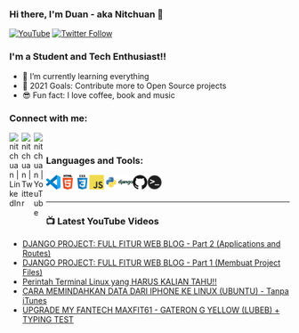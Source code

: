 ### Hi there, I'm Duan - aka Nitchuan 👋

[![YouTube](https://img.shields.io/youtube/channel/subscribers/UCwwTAnNAmflo8ySToCz1y0g?color=red&label=Nitchuan%20Tech&logo=youtube&logoColor=red&style=for-the-badge)](https://www.youtube.com/channel/UCwwTAnNAmflo8ySToCz1y0g)
[![Twitter Follow](https://img.shields.io/twitter/follow/cobainajaaa?color=blue&logo=twitter&style=for-the-badge)](https://twitter.com/cobainajaaa)

### I'm a Student and Tech Enthusiast!!

- 📖 I’m currently learning everything
- 🌱 2021 Goals: Contribute more to Open Source projects
- 😎 Fun fact: I love coffee, book and music

### Connect with me:

[<img align="left" alt="nitchuan | LinkedIn" width="22px" src="https://cdn.jsdelivr.net/npm/simple-icons@v3/icons/linkedin.svg" />][linkedin]
[<img align="left" alt="nitchuan | Twitter" width="22px" src="https://cdn.jsdelivr.net/npm/simple-icons@v3/icons/twitter.svg" />][twitter]
[<img align="left" alt="nitchuan | YouTube" width="22px" src="https://cdn.jsdelivr.net/npm/simple-icons@v3/icons/youtube.svg" />][youtube]

<br/>

### Languages and Tools:

[<img align="left" alt="Visual Studio Code" width="26px" src="https://raw.githubusercontent.com/github/explore/80688e429a7d4ef2fca1e82350fe8e3517d3494d/topics/visual-studio-code/visual-studio-code.png" />][vscode]
[<img align="left" alt="HTML5" width="26px" src="https://raw.githubusercontent.com/github/explore/80688e429a7d4ef2fca1e82350fe8e3517d3494d/topics/html/html.png" />][html]
[<img align="left" alt="CSS3" width="26px" src="https://raw.githubusercontent.com/github/explore/80688e429a7d4ef2fca1e82350fe8e3517d3494d/topics/css/css.png" />][css]
[<img align="left" alt="JavaScript" width="26px" src="https://raw.githubusercontent.com/github/explore/80688e429a7d4ef2fca1e82350fe8e3517d3494d/topics/javascript/javascript.png" />][javascript]
[<img align="left" alt="Python" width="26px" src="https://raw.githubusercontent.com/github/explore/80688e429a7d4ef2fca1e82350fe8e3517d3494d/topics/python/python.png" />][python]
[<img align="left" alt="Django" width="26px" src="https://raw.githubusercontent.com/github/explore/80688e429a7d4ef2fca1e82350fe8e3517d3494d/topics/django/django.png" />][django]
[<img align="left" alt="GitHub" width="26px" src="https://raw.githubusercontent.com/github/explore/78df643247d429f6cc873026c0622819ad797942/topics/github/github.png" />][github]
[<img align="left" alt="Terminal" width="26px" src="https://raw.githubusercontent.com/github/explore/80688e429a7d4ef2fca1e82350fe8e3517d3494d/topics/terminal/terminal.png" />][terminal]

<br/>
<br/>

---

### 📺 Latest YouTube Videos

<!-- YOUTUBE:START -->
- [DJANGO PROJECT: FULL FITUR WEB BLOG - Part 2 &lpar;Applications and Routes&rpar;](https://www.youtube.com/watch?v=f5wVTo9fbfE)
- [DJANGO PROJECT: FULL FITUR WEB BLOG -  Part 1 &lpar;Membuat Project Files&rpar;](https://www.youtube.com/watch?v=oEhoA27pi78)
- [Perintah Terminal Linux yang HARUS KALIAN TAHU!!](https://www.youtube.com/watch?v=g_R8KPfX9Uw)
- [CARA MEMINDAHKAN DATA DARI IPHONE KE LINUX &lpar;UBUNTU&rpar; - Tanpa iTunes](https://www.youtube.com/watch?v=czF8Og240L0)
- [UPGRADE MY FANTECH MAXFIT61 - GATERON G YELLOW &lpar;LUBEB&rpar; + TYPING TEST](https://www.youtube.com/watch?v=kFuKHtE91-Y)
<!-- YOUTUBE:END -->

[twitter]: https://twitter.com/cobainajaaa
[youtube]: https://www.youtube.com/channel/UCwwTAnNAmflo8ySToCz1y0g
[linkedin]: https://www.linkedin.com/in/ridwan-lapasau/
[vscode]: https://code.visualstudio.com/
[html]: https://www.w3schools.com/html/
[css]: https://www.w3schools.com/css/default.asp
[javascript]: https://www.w3schools.com/js/default.asp
[python]: https://www.python.org/
[django]: https://www.djangoproject.com/
[github]: https://github.com/nitchuan
[terminal]: https://www.youtube.com/playlist?list=PL-advHVOxXP1X4znX6YXOPtWsTw9ky8X8
